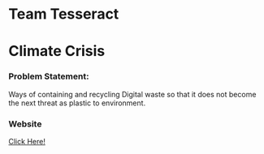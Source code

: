 # Team Tesseract

# Climate Crisis

### Problem Statement:
Ways of containing and recycling Digital waste so that it does not become the next threat as plastic to environment.

### Website

<a href="https://app.site123.com/versions/2/wizard/dashboard.php?wu=6167fe4a8c828-6167fe4a8c861-6167fe4a8c899#">Click Here!</a>
